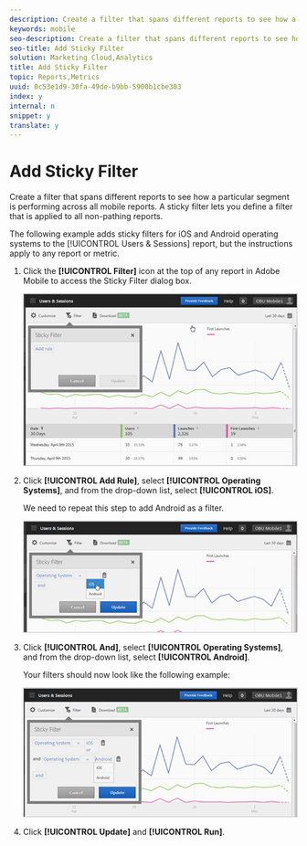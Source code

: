 ```yaml
---
description: Create a filter that spans different reports to see how a particular segment is performing across all mobile reports. A sticky filter lets you define a filter that is applied to all non-pathing reports.
keywords: mobile
seo-description: Create a filter that spans different reports to see how a particular segment is performing across all mobile reports. A sticky filter lets you define a filter that is applied to all non-pathing reports.
seo-title: Add Sticky Filter
solution: Marketing Cloud,Analytics
title: Add Sticky Filter
topic: Reports,Metrics
uuid: 0c53e1d9-30fa-49de-b9bb-5900b1cbe303
index: y
internal: n
snippet: y
translate: y
---
```


# Add Sticky Filter

Create a filter that spans different reports to see how a particular segment is performing across all mobile reports. A sticky filter lets you define a filter that is applied to all non-pathing reports.

The following example adds sticky filters for iOS and Android operating systems to the [!UICONTROL Users & Sessions] report, but the instructions apply to any report or metric. 

1. Click the **[!UICONTROL Filter]** icon at the top of any report in Adobe Mobile to access the Sticky Filter dialog box.

   <a id="fig_4CC8A4C0DDD24C9EAEE11FE6FD42C969"></a>

   ![](assets/sticky-filters.png) 

1. Click **[!UICONTROL Add Rule]**, select **[!UICONTROL Operating Systems]**, and from the drop-down list, select **[!UICONTROL iOS]**.

   We need to repeat this step to add Android as a filter.

   <a id="fig_5E9BA5E5B20D47CA94A05D62E1A6C2F0"></a>

   ![](assets/sticky2.png) 

1. Click **[!UICONTROL And]**, select **[!UICONTROL Operating Systems]**, and from the drop-down list, select **[!UICONTROL Android]**.

   Your filters should now look like the following example:

   <a id="fig_372C324CFEA94E30A84F1C152EC525A6"></a>

   ![](assets/sticky3.png) 

1. Click **[!UICONTROL Update]** and **[!UICONTROL Run]**.
